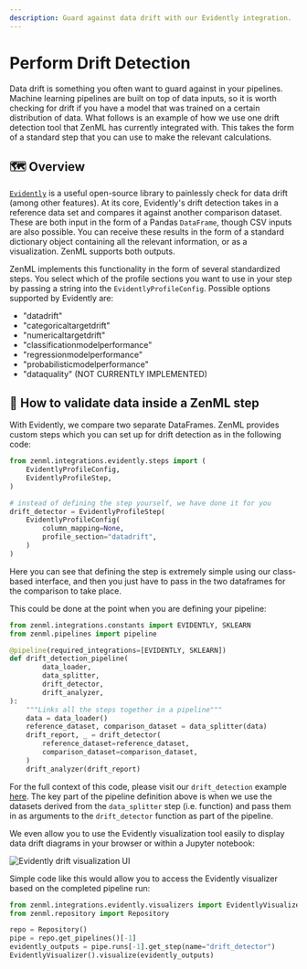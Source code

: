 ```yaml
---
description: Guard against data drift with our Evidently integration.
---
```


# Perform Drift Detection

Data drift is something you often want to guard against in your pipelines.
Machine learning pipelines are built on top of data inputs, so it is worth
checking for drift if you have a model that was trained on a certain
distribution of data. What follows is an example of how we use one drift
detection tool that ZenML has currently integrated with. This takes the form of
a standard step that you can use to make the relevant calculations.

## 🗺 Overview

[`Evidently`](https://github.com/evidentlyai/evidently) is a useful open-source library to painlessly check for data drift (among other features). At its core, Evidently's drift detection takes in a reference data set and compares it against another comparison dataset. These are both input in the form of a Pandas `DataFrame`, though CSV inputs are also possible. You can receive these results in the form of a standard dictionary object containing all the relevant information, or as a visualization. ZenML supports both outputs.

ZenML implements this functionality in the form of several standardized steps. You select which of the profile sections you want to use in your step by passing a string into the `EvidentlyProfileConfig`. Possible options supported by Evidently are:

* "datadrift"
* "categoricaltargetdrift"
* "numericaltargetdrift"
* "classificationmodelperformance"
* "regressionmodelperformance"
* "probabilisticmodelperformance"
* "dataquality" (NOT CURRENTLY IMPLEMENTED)

## 🧰 How to validate data inside a ZenML step

With Evidently, we compare two separate DataFrames. ZenML provides custom steps which you can set up for drift detection as in the following code:

```python
from zenml.integrations.evidently.steps import (
    EvidentlyProfileConfig,
    EvidentlyProfileStep,
)

# instead of defining the step yourself, we have done it for you
drift_detector = EvidentlyProfileStep(
    EvidentlyProfileConfig(
        column_mapping=None,
        profile_section="datadrift",
    )
)
```

Here you can see that defining the step is extremely simple using our class-based interface, and then you just have to pass in the two dataframes for the comparison to take place.

This could be done at the point when you are defining your pipeline:

```python
from zenml.integrations.constants import EVIDENTLY, SKLEARN
from zenml.pipelines import pipeline

@pipeline(required_integrations=[EVIDENTLY, SKLEARN])
def drift_detection_pipeline(
        data_loader,
        data_splitter,
        drift_detector,
        drift_analyzer,
):
    """Links all the steps together in a pipeline"""
    data = data_loader()
    reference_dataset, comparison_dataset = data_splitter(data)
    drift_report, _ = drift_detector(
        reference_dataset=reference_dataset,
        comparison_dataset=comparison_dataset,
    )
    drift_analyzer(drift_report)
```

For the full context of this code, please visit our `drift_detection` example [here](https://github.com/zenml-io/zenml/tree/main/examples/drift\_detection). The key part of the pipeline definition above is when we use the datasets derived from the `data_splitter` step (i.e. function) and pass them in as arguments to the `drift_detector` function as part of the pipeline.

We even allow you to use the Evidently visualization tool easily to display data drift diagrams in your browser or within a Jupyter notebook:

![Evidently drift visualization UI](../../assets/evidently/drift_visualization.png)

Simple code like this would allow you to access the Evidently visualizer based on the completed pipeline run:

```python
from zenml.integrations.evidently.visualizers import EvidentlyVisualizer
from zenml.repository import Repository

repo = Repository()
pipe = repo.get_pipelines()[-1]
evidently_outputs = pipe.runs[-1].get_step(name="drift_detector")
EvidentlyVisualizer().visualize(evidently_outputs)
```
